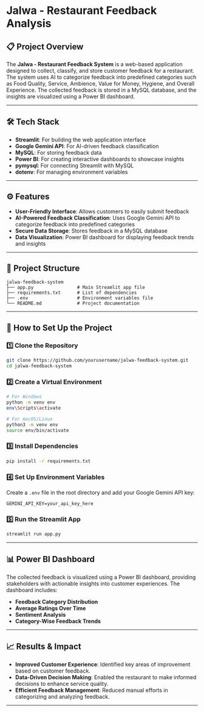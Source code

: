 # Jalwa - Restaurant Feedback Analysis 

## 📋 Project Overview
The **Jalwa - Restaurant Feedback System** is a web-based application designed to collect, classify, and store customer feedback for a restaurant. The system uses AI to categorize feedback into predefined categories such as Food Quality, Service, Ambience, Value for Money, Hygiene, and Overall Experience. The collected feedback is stored in a MySQL database, and the insights are visualized using a Power BI dashboard.

---

## 🛠️ Tech Stack
- **Streamlit**: For building the web application interface
- **Google Gemini API**: For AI-driven feedback classification
- **MySQL**: For storing feedback data
- **Power BI**: For creating interactive dashboards to showcase insights
- **pymysql**: For connecting Streamlit with MySQL
- **dotenv**: For managing environment variables

---

## ⚙️ Features
- **User-Friendly Interface**: Allows customers to easily submit feedback
- **AI-Powered Feedback Classification**: Uses Google Gemini API to categorize feedback into predefined categories
- **Secure Data Storage**: Stores feedback in a MySQL database
- **Data Visualization**: Power BI dashboard for displaying feedback trends and insights

---

## 🧩 Project Structure
```
jalwa-feedback-system
├── app.py                # Main Streamlit app file
├── requirements.txt      # List of dependencies
├── .env                  # Environment variables file
└── README.md             # Project documentation
```

---

## 🚀 How to Set Up the Project

### 1️⃣ Clone the Repository
```bash
git clone https://github.com/yourusername/jalwa-feedback-system.git
cd jalwa-feedback-system
```

### 2️⃣ Create a Virtual Environment
```bash
# For Windows
python -m venv env
env\Scripts\activate

# For macOS/Linux
python3 -m venv env
source env/bin/activate
```

### 3️⃣ Install Dependencies
```bash
pip install -r requirements.txt
```

### 4️⃣ Set Up Environment Variables
Create a `.env` file in the root directory and add your Google Gemini API key:
```
GEMINI_API_KEY=your_api_key_here
```

### 5️⃣ Run the Streamlit App
```bash
streamlit run app.py
```

---

## 📊 Power BI Dashboard
The collected feedback is visualized using a Power BI dashboard, providing stakeholders with actionable insights into customer experiences. The dashboard includes:
- **Feedback Category Distribution**
- **Average Ratings Over Time**
- **Sentiment Analysis**
- **Category-Wise Feedback Trends**

---

## 📈 Results & Impact
- **Improved Customer Experience**: Identified key areas of improvement based on customer feedback.
- **Data-Driven Decision Making**: Enabled the restaurant to make informed decisions to enhance service quality.
- **Efficient Feedback Management**: Reduced manual efforts in categorizing and analyzing feedback.

---





